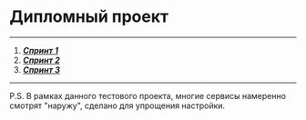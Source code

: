 # Дипломный проект
___
1. [***Спринт 1***](/terraform/deploy)
2. [***Спринт 2***](/gitlab/deploy)
3. [***Спринт 3***](/mon_log/deploy)
___
P.S. 
В рамках данного тестового проекта, многие сервисы намеренно смотрят "наружу", 
сделано для упрощения настройки.
